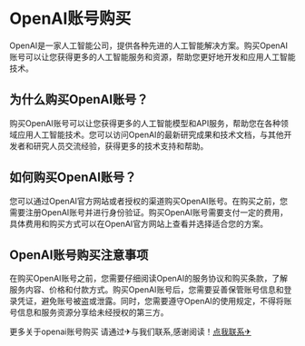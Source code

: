 # OpenAI账号购买

OpenAI是一家人工智能公司，提供各种先进的人工智能解决方案。购买OpenAI账号可以让您获得更多的人工智能服务和资源，帮助您更好地开发和应用人工智能技术。

## 为什么购买OpenAI账号？

购买OpenAI账号可以让您获得更多的人工智能模型和API服务，帮助您在各种领域应用人工智能技术。您可以访问OpenAI的最新研究成果和技术文档，与其他开发者和研究人员交流经验，获得更多的技术支持和帮助。

## 如何购买OpenAI账号？

您可以通过OpenAI官方网站或者授权的渠道购买OpenAI账号。在购买之前，您需要注册OpenAI账号并进行身份验证。购买OpenAI账号需要支付一定的费用，具体费用和购买方式可以在OpenAI官方网站上查看并选择适合您的方案。

## OpenAI账号购买注意事项

在购买OpenAI账号之前，您需要仔细阅读OpenAI的服务协议和购买条款，了解服务内容、价格和付款方式。购买OpenAI账号后，您需要妥善保管账号信息和登录凭证，避免账号被盗或泄露。同时，您需要遵守OpenAI的使用规定，不得将账号信息和服务资源分享给未经授权的第三方。

更多关于openai账号购买 请通过✈与我们联系,感谢阅读！[点我联系✈](https://mail.G208.com)